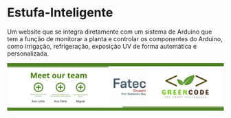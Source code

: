 # Estufa-Inteligente
Um website que se integra diretamente com um sistema de Arduino que tem a função de monitorar a planta e controlar os componentes do Arduino, como irrigação, refrigeração, exposição UV de forma automática e personalizada. 

<img src="/img/apresentacao.png">